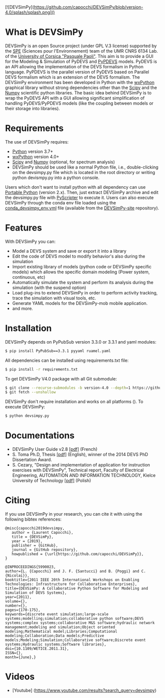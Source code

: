 [![DEVSimPy](https://github.com/capocchi/DEVSimPy/blob/version-4.0/splash/splash.png]()

# What is DEVSimPy
DEVSimPy is an open Source project (under GPL V.3 license) supported by the [SPE](http://http://spe.univ-corse.fr/) (Sciences pour l'Environnement) team of the UMR CNRS 6134 Lab. of the [University of Corsica "Pasquale Paoli"](http://univ-corse.fr). This aim is to provide a GUI for the Modeling & Simulation of PyDEVS and [PyPDEVS](http://msdl.cs.mcgill.ca/projects/DEVS/PythonPDEVS) models. PyDEVS is an API allowing the implementation of the DEVS formalism in Python language. PyPDEVS is the parallel version of PyDEVS based on Parallel DEVS formalism which is an extension of the DEVS formalism. 
 The DEVSimPy environment has been developed in Python with the [wxPython](http://www.wxpython.org) graphical library without 
strong dependencies other than the [Scipy](http://www.scipy.org) and the [Numpy](http://www.numpy.org) scientific python libraries. The basic idea behind DEVSimPy is to wrap the PyDEVS API with a GUI allowing 
significant simplification of handling PyDEVS/PyPDEVS models (like the coupling between models or their storage into libraries).

# Requirements
The use of DEVSimPy requires:

- [Python](http://www.python.org) version 3.7+
- [wxPython](http://www.wxpython.org) version 4.0+
- [Scipy](http://www.scipy.org) and [Numpy](http://www.numpy.org) (optional, for spectrum analysis)
- DEVSimPy should be used like a normal Python file, i.e., double-clicking on the devsimpy.py file which is located in the root directory or writing python devismpy.py into a python console.

Users which don't want to install python with all dependency can use [Portable Python](http://portablepython.com) (version 2.x). Then, just extract DEVSimPy archive and edit the devsimpy.py file with [PyScripter](https://sourceforge.net/projects/pyscripter/) to execute it. Users can also execute DEVSimPy through the conda env file loaded using the [conda_devsimpy_env.yml](https://github.com/capocchi/DEVSimPy-site/raw/gh-pages/conda_devsimpy_env.yml) file (available from the [DEVSimPy-site](https://github.com/capocchi/DEVSimPy-site) repository).

# Features
With DEVSimPy you can:

- Model a DEVS system and save or export it into a library
- Edit the code of DEVS model to modify behavior's also during the simulation
- Import existing library of models (python code or DEVSimPy specific models) which allows the specific domain modeling (Power system, continuous, etc)
- Automatically simulate the system and perform its analysis during the simulation (with the suspend option)
- Load plug-ins to extend DEVSimPy in order to perform activity tracking, trace the simulation with visual tools, etc.
- Generate YAML models for the DEVSimPy-mob mobile application.
- and more.

# Installation

DEVSimPy depends on PyPubSub version 3.3.0 or 3.3.1 and yaml modules: 
```sh
$ pip install PyPubSub==3.3.1 pyyaml ruamel.yaml
```

All dependencies can be installed using requirements.txt file:
```sh
$ pip install -r requirements.txt
```

To get DEVSimPy V4.0 package with all Git submodule: 
```sh
$ git clone --recurse-submodules -b version-4.0 --depth=1 https://github.com/capocchi/DEVSimPy.git .
$ git fetch --unshallow 
```

DEVSimPy don't require installation and works on all platforms (). To execute DEVSimPy:
```sh
$ python devsimpy.py
```

# Documentations
 - DEVSimPy User Guide v2.8 [[pdf]](http://lcapocchi.free.fr/devsimpy/Guide_utilisateur_v2.8.pdf) (French)
 - S. Toma Ph.D, Thesis [[pdf]](https://hal.archives-ouvertes.fr/tel-01141844/document) (English), winner of the 2014 DEVS PhD Dissertation Award.
 - S. Cezary, "Design and implementation of application for instruction exercises with DEVSimPy", Technical report, Faculty of Electrical Engineering, AUTOMATION AND INFORMATION TECHNOLOGY, Kielce University of Technology [[pdf]](http://lcapocchi.free.fr/files/report_Cezary.pdf) (Polish)

# Citing
 If you use DEVSimPy in your research, you can cite it with using the following bibtex references:
 ```
@misc{capocchi2019devsimpy,
    author = {Laurent Capocchi},
    title = {DEVSimPy},
    year = {2019},
    publisher = {GitHub},
    journal = {GitHub repository},
    howpublished = {\url{https://github.com/capocchi/DEVSimPy}},
}

@INPROCEEDINGS{5990023,
author={L. {Capocchi} and J. F. {Santucci} and B. {Poggi} and C. {Nicolai}},
booktitle={2011 IEEE 20th International Workshops on Enabling Technologies: Infrastructure for Collaborative Enterprises},
title={DEVSimPy: A Collaborative Python Software for Modeling and Simulation of DEVS Systems},
year={2011},
volume={},
number={},
pages={170-175},
keywords={discrete event simulation;large-scale systems;modelling;simulation;collaborative python software;DEVS systems;complex systems;collaborative M&S software;hydraulic network management;modeling and simulation;Object oriented modeling;Mathematical model;Libraries;Computational modeling;Collaboration;Data models;Predictive models;Modeling;Simulation;Collaborative software;Discrete event systems;Hydraulic systems;Software libraries},
doi={10.1109/WETICE.2011.31},
ISSN={},
month={June},}
```

# Videos
- [Youtube] (https://www.youtube.com/results?search_query=devsimpy)
